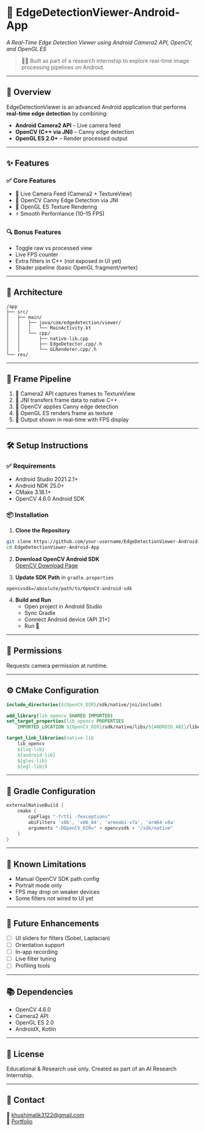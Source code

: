 # 📱 EdgeDetectionViewer-Android-App  
*A Real-Time Edge Detection Viewer using Android Camera2 API, OpenCV, and OpenGL ES*

> 👩‍💻 Built as part of a research internship to explore real-time image processing pipelines on Android.

---

## 🚀 Overview

EdgeDetectionViewer is an advanced Android application that performs **real-time edge detection** by combining:

- **Android Camera2 API** – Live camera feed  
- **OpenCV (C++ via JNI)** – Canny edge detection  
- **OpenGL ES 2.0+** – Render processed output

---

## ✨ Features

### ✅ Core Features
- 🔁 Live Camera Feed (Camera2 + TextureView)  
- 🧬 OpenCV Canny Edge Detection via JNI  
- 🎨 OpenGL ES Texture Rendering  
- ⚡ Smooth Performance (10–15 FPS)

### 🔍 Bonus Features
- Toggle raw vs processed view  
- Live FPS counter  
- Extra filters in C++ (not exposed in UI yet)  
- Shader pipeline (basic OpenGL fragment/vertex)

---

## 🧠 Architecture

```
/app
├── src/
│   ├── main/
│   │   ├── java/com/edgedetection/viewer/
│   │   │   └── MainActivity.kt
│   │   └── cpp/
│   │       ├── native-lib.cpp
│   │       ├── EdgeDetector.cpp/.h
│   │       └── GLRenderer.cpp/.h
└── res/
```

---

## 🔄 Frame Pipeline

1. 📸 Camera2 API captures frames to TextureView  
2. 🔁 JNI transfers frame data to native C++  
3. 🧪 OpenCV applies Canny edge detection  
4. 🎨 OpenGL ES renders frame as texture  
5. 📲 Output shown in real-time with FPS display  

---

## 🛠 Setup Instructions

### ✅ Requirements
- Android Studio 2021.2.1+  
- Android NDK 25.0+  
- CMake 3.18.1+  
- OpenCV 4.6.0 Android SDK

### 📦 Installation

1. **Clone the Repository**
```bash
git clone https://github.com/your-username/EdgeDetectionViewer-Android-App.git
cd EdgeDetectionViewer-Android-App
```

2. **Download OpenCV Android SDK**  
   [OpenCV Download Page](https://opencv.org/releases/)

3. **Update SDK Path** in `gradle.properties`
```properties
opencvsdk=/absolute/path/to/OpenCV-android-sdk
```

4. **Build and Run**  
   - Open project in Android Studio  
   - Sync Gradle  
   - Connect Android device (API 21+)  
   - Run 🚀

---

## 🔐 Permissions

Requests camera permission at runtime.

---

## ⚙️ CMake Configuration

```cmake
include_directories(${OpenCV_DIR}/sdk/native/jni/include)

add_library(lib_opencv SHARED IMPORTED)
set_target_properties(lib_opencv PROPERTIES
    IMPORTED_LOCATION ${OpenCV_DIR}/sdk/native/libs/${ANDROID_ABI}/libopencv_java4.so)

target_link_libraries(native-lib
    lib_opencv
    ${log-lib}
    ${android-lib}
    ${gles-lib}
    ${egl-lib})
```

---

## 🧱 Gradle Configuration

```gradle
externalNativeBuild {
    cmake {
        cppFlags "-frtti -fexceptions"
        abiFilters 'x86', 'x86_64', 'armeabi-v7a', 'arm64-v8a'
        arguments "-DOpenCV_DIR=" + opencvsdk + "/sdk/native"
    }
}
```

---

## 🧪 Known Limitations

- Manual OpenCV SDK path config  
- Portrait mode only  
- FPS may drop on weaker devices  
- Some filters not wired to UI yet

---

## 🌱 Future Enhancements

- [ ] UI sliders for filters (Sobel, Laplacian)  
- [ ] Orientation support  
- [ ] In-app recording  
- [ ] Live filter tuning  
- [ ] Profiling tools

---

## 📚 Dependencies

- OpenCV 4.6.0  
- Camera2 API  
- OpenGL ES 2.0  
- AndroidX, Kotlin

---

## 📄 License

Educational & Research use only. Created as part of an AI Research Internship.

---

## 🙋 Contact

📧 khushimalik3122@gmail.com  
🔗 [Portfolio](https://khushimalik3122.github.io/Khushi-portfolio-/)
